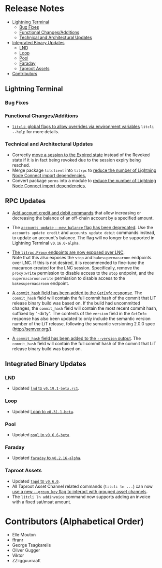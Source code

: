 # Release Notes

- [Lightning Terminal](#lightning-terminal)
    - [Bug Fixes](#bug-fixes)
    - [Functional Changes/Additions](#functional-changesadditions)
    - [Technical and Architectural Updates](#technical-and-architectural-updates)
- [Integrated Binary Updates](#integrated-binary-updates)
    - [LND](#lnd)
    - [Loop](#loop)
    - [Pool](#pool)
    - [Faraday](#faraday)
    - [Taproot Assets](#taproot-assets)
- [Contributors](#contributors-alphabetical-order)
## Lightning Terminal

### Bug Fixes

### Functional Changes/Additions

* [`litcli`: global flags to allow overrides via environment 
  variables](https://github.com/lightninglabs/lightning-terminal/pull/1007) 
  `litcli --help` for more details.

### Technical and Architectural Updates

* Correctly [move a session to the Expired 
  state](https://github.com/lightninglabs/lightning-terminal/pull/985) instead
  of the Revoked state if it is in fact being revoked due to the session expiry
  being reached.
* Merge package `litclient` into `litrpc` to [reduce the number of Lightning
  Node Connect import dependencies.](https://github.com/lightninglabs/lightning-terminal/pull/1057)
* Convert package `perms` into a module to [reduce the number of Lightning
  Node Connect import dependencies.](https://github.com/lightninglabs/lightning-terminal/pull/1057)

## RPC Updates

* [Add account credit and debit
  commands](https://github.com/lightninglabs/lightning-terminal/pull/974) that
  allow increasing or decreasing the balance of an off-chain account by a
  specified amount.


* The [`accounts update` `--new_balance` flag has been
  deprecated](https://github.com/lightninglabs/lightning-terminal/pull/974).
  Use the `accounts update credit` and `accounts update debit` commands
  instead, to update an account's balance. The flag will no longer be
  supported in Lightning Terminal `v0.16.0-alpha`.

* [The `litrpc.Proxy` endpoints are now exposed over
  LNC](https://github.com/lightninglabs/lightning-terminal/pull/1033).  
  Note that this also exposes the `stop` and `bakesupermacaroon` endpoints over
  LNC. If this is not desired, it is recommended to fine-tune the macaroon
  created for the LNC session. Specifically, remove the `proxy:write`
  permission to disable access to the `stop` endpoint, and the
  `supermacaroon:write` permission to disable access to the
  `bakesupermacaroon` endpoint.

* [A `commit_hash` field has been added to the `GetInfo`
  response](https://github.com/lightninglabs/lightning-terminal/pull/1034).
  The `commit_hash` field will contain the full commit hash of the commit that
  LiT release binary build was based on. If the build had uncommitted changes,
  the `commit_hash` field will contain the most recent commit hash, suffixed by
  "-dirty".
  The contents of the `version` field in the `GetInfo` response has also been
  updated to only include the semantic version number of the LiT release,
  following the semantic versioning 2.0.0 spec (http://semver.org/).

* [A `commit_hash` field has been added to the `--version`
  output](https://github.com/lightninglabs/lightning-terminal/pull/1034).
  The `commit_hash` field will contain the full commit hash of the commit that 
  LiT release binary build was based on.

## Integrated Binary Updates

### LND

* Updated [`lnd` to 
  `v0.19.1-beta.rc1`](https://github.com/lightninglabs/lightning-terminal/pull/1082).

### Loop

* Updated [Loop to
  `v0.31.1-beta`](https://github.com/lightninglabs/lightning-terminal/pull/1077).

### Pool

* Updated [`pool` to
  `v0.6.6-beta`](https://github.com/lightninglabs/lightning-terminal/pull/1082).

### Faraday

* Updated [`faraday` to
  `v0.2.16-alpha`](https://github.com/lightninglabs/lightning-terminal/pull/1082).

### Taproot Assets

* Updated [`tapd` to
  `v0.6.0`](https://github.com/lightninglabs/lightning-terminal/pull/1089).
* All Taproot Asset Channel related commands (`litcli ln ...`) can now [use
  a new `--group_key` flag to interact with grouped asset
  channels](https://github.com/lightninglabs/lightning-terminal/pull/1052).
* The `litcli ln addinvoice` command now supports adding an invoice with a fixed
  sat/msat amount.

# Contributors (Alphabetical Order)

* Elle Mouton
* ffranr
* George Tsagkarelis
* Oliver Gugger
* Viktor
* ZZiigguurraatt
